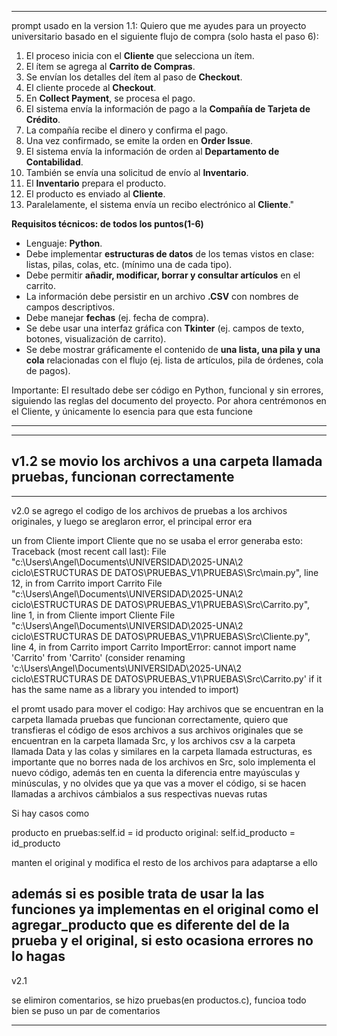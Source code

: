 ---------------------------------------------------------------------------------------------------------------------
prompt usado en la version 1.1:
Quiero que me ayudes para un proyecto universitario basado en el siguiente flujo de compra (solo hasta el paso 6):

1. El proceso inicia con el **Cliente** que selecciona un ítem.
2. El ítem se agrega al **Carrito de Compras**.
3. Se envían los detalles del ítem al paso de **Checkout**.
4. El cliente procede al **Checkout**.
5. En **Collect Payment**, se procesa el pago.
6. El sistema envía la información de pago a la **Compañía de Tarjeta de Crédito**.
7. La compañía recibe el dinero y confirma el pago.
8. Una vez confirmado, se emite la orden en **Order Issue**.
9. El sistema envía la información de orden al **Departamento de Contabilidad**.
10. También se envía una solicitud de envío al **Inventario**.
11. El **Inventario** prepara el producto.
12. El producto es enviado al **Cliente**.
13. Paralelamente, el sistema envía un recibo electrónico al **Cliente**."


**Requisitos técnicos: de todos los puntos(1-6)**

* Lenguaje: **Python**.
* Debe implementar **estructuras de datos** de los temas vistos en clase: listas, pilas, colas, etc. (mínimo una de cada tipo).
* Debe permitir **añadir, modificar, borrar y consultar artículos** en el carrito.
* La información debe persistir en un archivo **.CSV** con nombres de campos descriptivos.
* Debe manejar **fechas** (ej. fecha de compra).
* Se debe usar una interfaz gráfica con **Tkinter** (ej. campos de texto, botones, visualización de carrito).
* Se debe mostrar gráficamente el contenido de **una lista, una pila y una cola** relacionadas con el flujo (ej. lista de artículos, pila de órdenes, cola de pagos).


Importante:
El resultado debe ser código en Python, funcional y sin errores, siguiendo las reglas del documento del proyecto.
Por ahora centrémonos en el Cliente, y únicamente lo esencia para que esta funcione

---------------------------------------------------------------------------------------------------------------------




---------------------------------------------------------------------------------------------------------------------
v1.2
se movio los archivos a una carpeta llamada pruebas, funcionan correctamente
---------------------------------------------------------------------------------------------------------------------




---------------------------------------------------------------------------------------------------------------------
v2.0
se agrego el codigo de los archivos de pruebas a los archivos originales, y luego se areglaron error, el principal error era
 
 
 un from Cliente import Cliente que no se usaba 
el error generaba esto:
Traceback (most recent call last):
  File "c:\Users\Angel\Documents\UNIVERSIDAD\2025-UNA\2 ciclo\ESTRUCTURAS DE DATOS\PRUEBAS_V1\PRUEBAS\Src\main.py", line 12, in <module>
    from Carrito import Carrito
  File "c:\Users\Angel\Documents\UNIVERSIDAD\2025-UNA\2 ciclo\ESTRUCTURAS DE DATOS\PRUEBAS_V1\PRUEBAS\Src\Carrito.py", line 1, in <module>
    from Cliente import Cliente
  File "c:\Users\Angel\Documents\UNIVERSIDAD\2025-UNA\2 ciclo\ESTRUCTURAS DE DATOS\PRUEBAS_V1\PRUEBAS\Src\Cliente.py", line 4, in <module>
    from Carrito import Carrito
ImportError: cannot import name 'Carrito' from 'Carrito' (consider renaming 'c:\\Users\\Angel\\Documents\\UNIVERSIDAD\\2025-UNA\\2 ciclo\\ESTRUCTURAS DE DATOS\\PRUEBAS_V1\\PRUEBAS\\Src\\Carrito.py' if it has the same name as a library you intended to import)



el promt usado para mover el codigo: 
Hay archivos que se encuentran en la carpeta llamada pruebas que funcionan correctamente, quiero que transfieras el código de esos archivos a sus archivos originales que se encuentran en la carpeta llamada Src, y los archivos csv a la carpeta llamada Data y las colas y similares en la carpeta llamada estructuras, es importante que no borres nada de los archivos en Src, solo implementa el nuevo código, además ten en cuenta la diferencia entre mayúsculas y minúsculas, y no olvides que ya que vas a mover el código, si se hacen llamadas a archivos cámbialos a sus respectivas nuevas rutas

Si hay casos como

producto en pruebas:self.id = id
producto original: self.id_producto = id_producto

manten el original y modifica el resto de los archivos para adaptarse a ello 

además si es posible trata de usar la las funciones ya implementas en el original como el agregar_producto que es diferente del de la prueba y el original, si esto ocasiona errores no lo hagas
---------------------------------------------------------------------------------------------------------------------
v2.1

se elimiron comentarios, se hizo pruebas(en productos.c), funcioa todo bien
se puso un par de comentarios



---------------------------------------------------------------------------------------------------------------------
